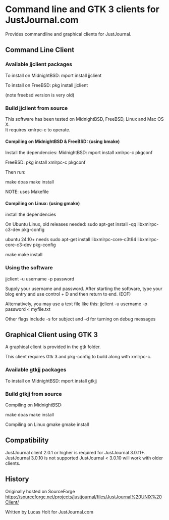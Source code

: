 # Command line and GTK 3 clients for JustJournal.com

Provides commandline and graphical clients for JustJournal.  

## Command Line Client

### Available jjclient packages

To install on MidnightBSD:
mport install jjclient

To install on FreeBSD:
pkg install jjclient

(note freebsd version is very old)

### Build jjclient from source

This software has been tested on MidnightBSD, FreeBSD, Linux and Mac OS X.  
It requires xmlrpc-c to operate.

#### Compiling on MidnightBSD & FreeBSD: (using bmake)

Install the dependencies:
MidnightBSD:
mport install xmlrpc-c pkgconf

FreeBSD:
pkg install xmlrpc-c pkgconf

Then run:

make
doas make install

NOTE: uses Makefile

#### Compiling on Linux: (using gmake)

install the dependencies

On Ubuntu Linux, old releases needed:
sudo apt-get install -qq libxmlrpc-c3-dev pkg-config

ubuntu 24.10+ needs
sudo apt-get install libxmlrpc-core-c3t64 libxmlrpc-core-c3-dev pkg-config

make
make install

### Using the software

jjclient -u username -p password

Supply your username and password.  After starting the software,
type your blog entry and use control + D and then return to end. (EOF)

Alternatively, you may use a text file like this:
jjclient -u username -p password < myfile.txt

Other flags include -s for subject and -d for turning on debug messages

## Graphical Client using GTK 3

A graphical client is provided in the gtk folder.

This client requires Gtk 3 and pkg-config to build along with
xmlrpc-c.

### Available gtkjj packages

To install on MidnightBSD:
mport install gtkjj

### Build gtkjj from source

Compiling on MidnightBSD:

make
doas make install

Compiling on Linux
gmake
gmake install

## Compatibility

JustJournal client 2.0.1 or higher is required for JustJournal 3.0.11+.  
JustJournal 3.0.10 is not supported
JustJournal < 3.0.10 will work with older clients.

## History

Originally hosted on SourceForge https://sourceforge.net/projects/justjournal/files/JustJournal%20UNIX%20Client/

Written by Lucas Holt for JustJournal.com